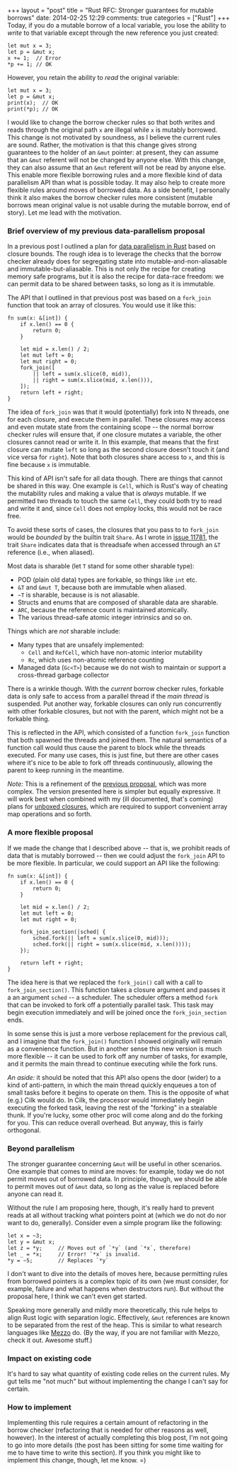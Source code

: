 +++
layout = "post"
title = "Rust RFC: Stronger guarantees for mutable borrows"
date: 2014-02-25 12:29
comments: true
categories = ["Rust"]
+++
Today, if you do a mutable borrow of a local variable, you lose the
ability to *write* to that variable except through the new reference
you just created:

    let mut x = 3;
    let p = &mut x;
    x += 1;  // Error
    *p += 1; // OK
    
However, you retain the ability to *read* the original variable:    

    let mut x = 3;
    let p = &mut x;
    print(x);  // OK
    print(*p); // OK
    
I would like to change the borrow checker rules so that both writes
and reads through the original path `x` are illegal while `x` is
mutably borrowed. This change is not motivated by soundness, as I
believe the current rules are sound. Rather, the motivation is that
this change gives strong guarantees to the holder of an `&mut`
pointer: at present, they can assume that an `&mut` referent will not
be changed by anyone else.  With this change, they can also assume
that an `&mut` referent will not be read by anyone else. This enable
more flexible borrowing rules and a more flexible kind of data
parallelism API than what is possible today. It may also help to
create more flexible rules around moves of borrowed data. As a side
benefit, I personally think it also makes the borrow checker rules
more consistent (mutable borrows mean original value is not usable
during the mutable borrow, end of story). Let me lead with the
motivation.

<!-- more -->

### Brief overview of my previous data-parallelism proposal

In a previous post I outlined a plan for
[data parallelism in Rust][dp] based on closure bounds. The rough idea
is to leverage the checks that the borrow checker already does for
segregating state into mutable-and-non-aliasable and
immutable-but-aliasable. This is not only the recipe for creating
memory safe programs, but it is also the recipe for data-race freedom:
we can permit data to be shared between tasks, so long as it is
immutable.

The API that I outlined in that previous post was based on a `fork_join`
function that took an array of closures. You would use it like this:

    fn sum(x: &[int]) {
        if x.len() == 0 {
            return 0;
        }
        
        let mid = x.len() / 2;
        let mut left = 0;
        let mut right = 0;
        fork_join([
            || left = sum(x.slice(0, mid)),
            || right = sum(x.slice(mid, x.len())),
        ]);
        return left + right; 
    }
    
The idea of `fork_join` was that it would (potentially) fork into N
threads, one for each closure, and execute them in parallel. These
closures may access and even mutate state from the containing scope --
the normal borrow checker rules will ensure that, if one closure
mutates a variable, the other closures cannot read or write it. In
this example, that means that the first closure can mutate `left` so
long as the second closure doesn't touch it (and vice versa for
`right`). Note that both closures share access to `x`, and this is
fine because `x` is immutable.

This kind of API isn't safe for all data though. There are things that
cannot be shared in this way. One example is `Cell`, which is Rust's
way of cheating the mutability rules and making a value that is
*always* mutable. If we permitted two threads to touch the same
`Cell`, they could both try to read and write it and, since `Cell`
does not employ locks, this would not be race free.

To avoid these sorts of cases, the closures that you pass to to
`fork_join` would be *bounded* by the builtin trait `Share`. As I
wrote in [issue 11781][share], the trait `Share` indicates data that
is threadsafe when accessed through an `&T` reference (i.e., when
aliased).

Most data is sharable (let `T` stand for some other sharable type):

- POD (plain old data) types are forkable, so things like `int` etc.
- `&T` and `&mut T`, because both are immutable when aliased.
- `~T` is sharable, because is is not aliasable.
- Structs and enums that are composed of sharable data are sharable.
- `ARC`, because the reference count is maintained atomically.
- The various thread-safe atomic integer intrinsics and so on.

Things which are *not* sharable include:

- Many types that are unsafely implemented:
  - `Cell` and `RefCell`, which have non-atomic interior mutability
  - `Rc`, which uses non-atomic reference counting
- Managed data (`Gc<T>`) because we do not wish to
  maintain or support a cross-thread garbage collector

There is a wrinkle though. With the *current* borrow checker rules,
forkable data is only safe to access from a parallel thread if the
*main thread* is suspended. Put another way, forkable closures can
only run concurrently with other forkable closures, but not with the
parent, which might not be a forkable thing.

This is reflected in the API, which consisted of a function
`fork_join` function that both spawned the threads and joined them.
The natural semantics of a function call would thus cause the parent
to block while the threads executed. For many use cases, this is just
fine, but there are other cases where it's nice to be able to fork off
threads continuously, allowing the parent to keep running in the
meantime.

*Note:* This is a refinement of the [previous proposal][dp], which was
more complex. The version presented here is simpler but equally
expressive. It will work best when combined with my (ill documented,
that's coming) plans for [unboxed closures][8622], which are required
to support convenient array map operations and so forth.

### A more flexible proposal

If we made the change that I described above -- that is, we prohibit
reads of data that is mutably borrowed -- then we could adjust the
`fork_join` API to be more flexible. In particular, we could support
an API like the following:

    fn sum(x: &[int]) {
        if x.len() == 0 {
            return 0;
        }
        
        let mid = x.len() / 2;
        let mut left = 0;
        let mut right = 0;
        
        fork_join_section(|sched| {
            sched.fork(|| left = sum(x.slice(0, mid)));
            sched.fork(|| right = sum(x.slice(mid, x.len())));
        });
        
        return left + right; 
    }

The idea here is that we replaced the `fork_join()` call with a call
to `fork_join_section()`. This function takes a closure argument and
passes it a an argument `sched` -- a scheduler. The scheduler offers a
method `fork` that can be invoked to fork off a potentially parallel
task. This task may begin execution immediately and will be joined
once the `fork_join_section` ends.

In some sense this is just a more verbose replacement for the previous
call, and I imagine that the `fork_join()` function I showed
originally will remain as a convenience function. But in another sense
this new version is much more flexible -- it can be used to fork off
any number of tasks, for example, and it permits the main thread to
continue executing while the fork runs.

*An aside:* it should be noted that this API also opens the door
(wider) to a kind of anti-pattern, in which the main thread quickly
enqueues a ton of small tasks before it begins to operate on
them. This is the opposite of what (e.g.) Cilk would do. In Cilk, the
processor would immediately begin executing the forked task, leaving
the rest of the "forking" in a stealable thunk. If you're lucky, some
other proc will come along and do the forking for you. This can reduce
overall overhead. But anyway, this is fairly orthogonal.

### Beyond parallelism

The stronger guarantee concerning `&mut` will be useful in other
scenarios. One example that comes to mind are moves: for example,
today we do not permit moves out of borrowed data. In principle,
though, we should be able to permit moves out of `&mut` data, so long
as the value is replaced before anyone can read it.

Without the rule I am proposing here, though, it's really hard to
prevent reads at all without tracking what pointers point at (which we
do not do nor want to do, generally). Consider even a simple program
like the following:

```
let x = ~3;
let y = &mut x;
let z = *y;     // Moves out of `*y` (and `*x`, therefore)
let _ = *x;     // Error! `*x` is invalid.
*y = ~5;        // Replaces `*y`
```

I don't want to dive into the details of moves here, because
permitting rules from borrowed pointers is a complex topic of its own
(we must consider, for example, failure and what happens when
destructors run). But without the proposal here, I think we can't even
get started.

Speaking more generally and mildly more theoretically, this rule helps
to align Rust logic with separation logic. Effectively, `&mut`
references are known to be separated from the rest of the heap. This is
similar to what research languages like [Mezzo][m] do. (By the way,
if you are not familiar with Mezzo, check it out. Awesome stuff.)

### Impact on existing code

It's hard to say what quantity of existing code relies on the current
rules. My gut tells me "not much" but without implementing the change
I can't say for certain.

### How to implement

Implementing this rule requires a certain amount of refactoring in the
borrow checker (refactoring that is needed for other reasons as well,
however). In the interest of actually completing this blog post, I'm
not going to go into more details (the post has been sitting for some
time waiting for me to have time to write this section). If you think
you might like to implement this change, though, let me know. =)

[dp]: http://smallcultfollowing.com/babysteps/blog/2013/06/11/data-parallelism-in-rust/
[share]: https://github.com/mozilla/rust/issues/11781#issuecomment-35559695
[8622]: https://github.com/mozilla/rust/issues/8622
[m]: http://protz.github.io/mezzo/
